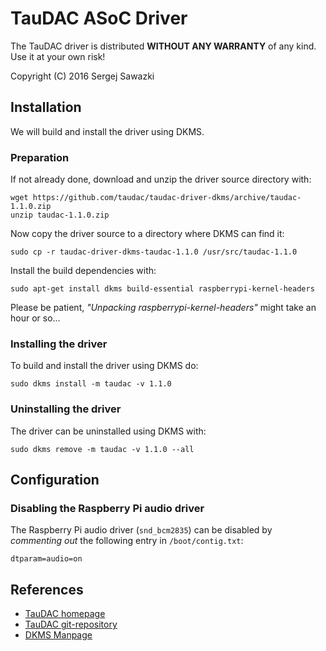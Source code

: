 TauDAC ASoC Driver
==================

The TauDAC driver is distributed **WITHOUT ANY WARRANTY** of any kind.
Use it at your own risk!

Copyright (C) 2016 Sergej Sawazki

Installation
------------

We will build and install the driver using DKMS.

### Preparation

If not already done, download and unzip the driver source directory with:

    wget https://github.com/taudac/taudac-driver-dkms/archive/taudac-1.1.0.zip
    unzip taudac-1.1.0.zip

Now copy the driver source to a directory where DKMS can find it:

    sudo cp -r taudac-driver-dkms-taudac-1.1.0 /usr/src/taudac-1.1.0

Install the build dependencies with:

    sudo apt-get install dkms build-essential raspberrypi-kernel-headers

Please be patient, _"Unpacking raspberrypi-kernel-headers"_ might take an
hour or so...

### Installing the driver

To build and install the driver using DKMS do:

    sudo dkms install -m taudac -v 1.1.0

### Uninstalling the driver

The driver can be uninstalled using DKMS with:

    sudo dkms remove -m taudac -v 1.1.0 --all

Configuration
-------------

### Disabling the Raspberry Pi audio driver

The Raspberry Pi audio driver (`snd_bcm2835`) can be disabled by _commenting
out_ the following entry in `/boot/contig.txt`:

    dtparam=audio=on

References
----------

- [TauDAC homepage](http://www.taudac.com)
- [TauDAC git-repository](https://github.com/taudac/taudac-driver-dkms)
- [DKMS Manpage](http://linux.dell.com/dkms/manpage.html)

